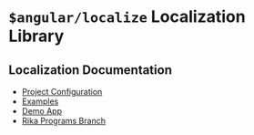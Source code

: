# `$angular/localize` Localization Library

## Localization Documentation

- [Project Configuration](./config.md)
- [Examples](./demo.md)
- [Demo App](https://github.com/gitshelmi/angular-localize-demo)
- [Rika Programs Branch](https://github.com/TBCTSystems/bct-rika-programs/tree/feature/sh/EPM-26738/use-localize-library)
